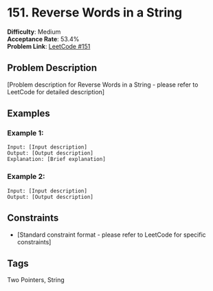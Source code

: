 # 151. Reverse Words in a String

**Difficulty**: Medium  
**Acceptance Rate**: 53.4%  
**Problem Link**: [LeetCode #151](https://leetcode.com/problems/reverse-words-in-a-string/)

## Problem Description

[Problem description for Reverse Words in a String - please refer to LeetCode for detailed description]

## Examples

### Example 1:
```
Input: [Input description]
Output: [Output description]
Explanation: [Brief explanation]
```

### Example 2:
```
Input: [Input description]
Output: [Output description]
```

## Constraints

- [Standard constraint format - please refer to LeetCode for specific constraints]

## Tags
Two Pointers, String